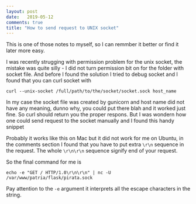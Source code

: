 ```yaml
---
layout: post
date:   2019-05-12
comments: true
title: "How to send request to UNIX socket"
---
```


This is one of those notes to myself, so I can remmber it better or find it later more easy.

I was recently strugging with permission problem for the unix socket, the mistake was quite silly - I did not turn permission bit on for the folder with socket file. And before I found the solution I tried to debug socket and I found that you can curl socket with 
```
curl --unix-socket /full/path/to/the/socket/socket.sock host_name
```

In my case the socket file was created by gunicorn and host name did not have any meaning, dunno why, you could put there blah and it worked just fine. So curl should return you the proper respons. But I was wondern how one could send request to the socket manually and I found this handy snippet


<script src="https://gist.github.com/nuxlli/7553996.js"></script>


Probably it works like this on Mac but it did not work for me on Ubuntu, in the comments section I found that you have to put extra `\r\n` sequence in the request. The whole `\r\n\r\n` sequence signify end of your request.   

So the final command for me is   

```
echo -e "GET / HTTP/1.0\r\n\r\n" | nc -U /var/www/patria/flask/pirata.sock
```

Pay attention to the `-e` argument it interprets all the escape characters in the string.

